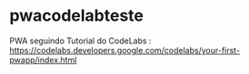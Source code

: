 # pwacodelabteste

PWA seguindo Tutorial do CodeLabs : https://codelabs.developers.google.com/codelabs/your-first-pwapp/index.html
